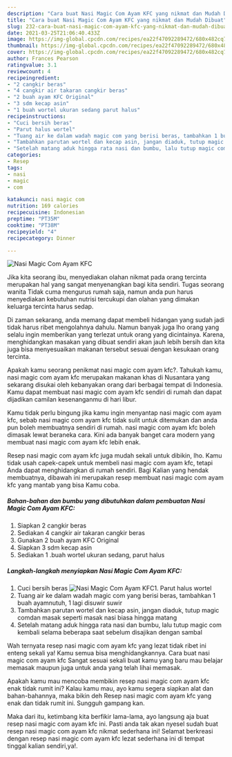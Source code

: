 ```yaml
---
description: "Cara buat Nasi Magic Com Ayam KFC yang nikmat dan Mudah Dibuat"
title: "Cara buat Nasi Magic Com Ayam KFC yang nikmat dan Mudah Dibuat"
slug: 232-cara-buat-nasi-magic-com-ayam-kfc-yang-nikmat-dan-mudah-dibuat
date: 2021-03-25T21:06:40.433Z
image: https://img-global.cpcdn.com/recipes/ea22f47092289472/680x482cq70/nasi-magic-com-ayam-kfc-foto-resep-utama.jpg
thumbnail: https://img-global.cpcdn.com/recipes/ea22f47092289472/680x482cq70/nasi-magic-com-ayam-kfc-foto-resep-utama.jpg
cover: https://img-global.cpcdn.com/recipes/ea22f47092289472/680x482cq70/nasi-magic-com-ayam-kfc-foto-resep-utama.jpg
author: Frances Pearson
ratingvalue: 3.1
reviewcount: 4
recipeingredient:
- "2 cangkir beras"
- "4 cangkir air takaran cangkir beras"
- "2 buah ayam KFC Original"
- "3 sdm kecap asin"
- "1 buah wortel ukuran sedang parut halus"
recipeinstructions:
- "Cuci bersih beras"
- "Parut halus wortel"
- "Tuang air ke dalam wadah magic com yang berisi beras, tambahkan 1 buah ayamnutuh, 1 lagi disuwir suwir"
- "Tambahkan parutan wortel dan kecap asin, jangan diaduk, tutup magic comdan masak seperti masak nasi biasa hingga matang"
- "Setelah matang aduk hingga rata nasi dan bumbu, lalu tutup magic com kembali selama beberapa saat sebelum disajikan dengan sambal"
categories:
- Resep
tags:
- nasi
- magic
- com

katakunci: nasi magic com 
nutrition: 169 calories
recipecuisine: Indonesian
preptime: "PT35M"
cooktime: "PT38M"
recipeyield: "4"
recipecategory: Dinner

---
```



![Nasi Magic Com Ayam KFC](https://img-global.cpcdn.com/recipes/ea22f47092289472/680x482cq70/nasi-magic-com-ayam-kfc-foto-resep-utama.jpg)

Jika kita seorang ibu, menyediakan olahan nikmat pada orang tercinta merupakan hal yang sangat menyenangkan bagi kita sendiri. Tugas seorang  wanita Tidak cuma mengurus rumah saja, namun anda pun harus menyediakan kebutuhan nutrisi tercukupi dan olahan yang dimakan keluarga tercinta harus sedap.

Di zaman  sekarang, anda memang dapat membeli hidangan yang sudah jadi tidak harus ribet mengolahnya dahulu. Namun banyak juga lho orang yang selalu ingin memberikan yang terlezat untuk orang yang dicintainya. Karena, menghidangkan masakan yang dibuat sendiri akan jauh lebih bersih dan kita juga bisa menyesuaikan makanan tersebut sesuai dengan kesukaan orang tercinta. 



Apakah kamu seorang penikmat nasi magic com ayam kfc?. Tahukah kamu, nasi magic com ayam kfc merupakan makanan khas di Nusantara yang sekarang disukai oleh kebanyakan orang dari berbagai tempat di Indonesia. Kamu dapat membuat nasi magic com ayam kfc sendiri di rumah dan dapat dijadikan camilan kesenanganmu di hari libur.

Kamu tidak perlu bingung jika kamu ingin menyantap nasi magic com ayam kfc, sebab nasi magic com ayam kfc tidak sulit untuk ditemukan dan anda pun boleh membuatnya sendiri di rumah. nasi magic com ayam kfc boleh dimasak lewat beraneka cara. Kini ada banyak banget cara modern yang membuat nasi magic com ayam kfc lebih enak.

Resep nasi magic com ayam kfc juga mudah sekali untuk dibikin, lho. Kamu tidak usah capek-capek untuk membeli nasi magic com ayam kfc, tetapi Anda dapat menghidangkan di rumah sendiri. Bagi Kalian yang hendak membuatnya, dibawah ini merupakan resep membuat nasi magic com ayam kfc yang mantab yang bisa Kamu coba.

<!--inarticleads1-->

##### Bahan-bahan dan bumbu yang dibutuhkan dalam pembuatan Nasi Magic Com Ayam KFC:

1. Siapkan 2 cangkir beras
1. Sediakan 4 cangkir air takaran cangkir beras
1. Gunakan 2 buah ayam KFC Original
1. Siapkan 3 sdm kecap asin
1. Sediakan 1 .buah wortel ukuran sedang, parut halus




<!--inarticleads2-->

##### Langkah-langkah menyiapkan Nasi Magic Com Ayam KFC:

1. Cuci bersih beras
<img src="https://img-global.cpcdn.com/steps/2f585ad0792f8f26/160x128cq70/nasi-magic-com-ayam-kfc-langkah-memasak-1-foto.jpg" alt="Nasi Magic Com Ayam KFC">1. Parut halus wortel
1. Tuang air ke dalam wadah magic com yang berisi beras, tambahkan 1 buah ayamnutuh, 1 lagi disuwir suwir
1. Tambahkan parutan wortel dan kecap asin, jangan diaduk, tutup magic comdan masak seperti masak nasi biasa hingga matang
1. Setelah matang aduk hingga rata nasi dan bumbu, lalu tutup magic com kembali selama beberapa saat sebelum disajikan dengan sambal




Wah ternyata resep nasi magic com ayam kfc yang lezat tidak ribet ini enteng sekali ya! Kamu semua bisa menghidangkannya. Cara buat nasi magic com ayam kfc Sangat sesuai sekali buat kamu yang baru mau belajar memasak maupun juga untuk anda yang telah lihai memasak.

Apakah kamu mau mencoba membikin resep nasi magic com ayam kfc enak tidak rumit ini? Kalau kamu mau, ayo kamu segera siapkan alat dan bahan-bahannya, maka bikin deh Resep nasi magic com ayam kfc yang enak dan tidak rumit ini. Sungguh gampang kan. 

Maka dari itu, ketimbang kita berfikir lama-lama, ayo langsung aja buat resep nasi magic com ayam kfc ini. Pasti anda tak akan nyesel sudah buat resep nasi magic com ayam kfc nikmat sederhana ini! Selamat berkreasi dengan resep nasi magic com ayam kfc lezat sederhana ini di tempat tinggal kalian sendiri,ya!.


